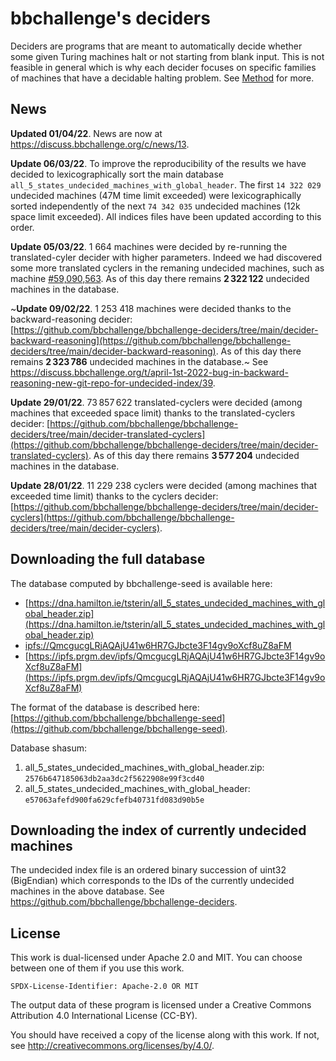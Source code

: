 # bbchallenge's deciders

Deciders are programs that are meant to automatically decide whether some given Turing machines halt or not starting from blank input. This is not feasible in general which is why each decider focuses on specific families of machines that have a decidable halting problem. See [Method](https://bbchallenge.org/method#deciders) for more.

## News

**Updated 01/04/22**. News are now at https://discuss.bbchallenge.org/c/news/13. 

**Update 06/03/22**. To improve the reproducibility of the results we have decided to lexicographically sort the main database `all_5_states_undecided_machines_with_global_header`. The first `14 322 029` undecided machines (47M time limit exceeded) were lexicographically sorted independently of the next `74 342 035` undecided machines (12k space limit exceeded). All indices files have been updated according to this order.

**Update 05/03/22**. 1 664 machines were decided by re-running the translated-cyler decider with higher parameters. Indeed we had discovered some more translated cyclers in the remaning undecided machines, such as machine [#59,090,563](https://bbchallenge.org/59090563). As of this day there remains **2 322 122** undecided machines in the database.

~**Update 09/02/22**. 1 253 418 machines were decided thanks to the backward-reasoning decider:
[https://github.com/bbchallenge/bbchallenge-deciders/tree/main/decider-backward-reasoning](https://github.com/bbchallenge/bbchallenge-deciders/tree/main/decider-backward-reasoning). As of this day there remains **2 323 786** undecided machines in the database.~ See https://discuss.bbchallenge.org/t/april-1st-2022-bug-in-backward-reasoning-new-git-repo-for-undecided-index/39.

**Update 29/01/22**. 73 857 622 translated-cyclers were decided (among machines that exceeded space limit) thanks to the translated-cyclers decider:
[https://github.com/bbchallenge/bbchallenge-deciders/tree/main/decider-translated-cyclers](https://github.com/bbchallenge/bbchallenge-deciders/tree/main/decider-translated-cyclers). As of this day there remains **3 577 204** undecided machines in the database.

**Update 28/01/22**. 11 229 238 cyclers were decided (among machines that exceeded time limit) thanks to the cyclers decider: [https://github.com/bbchallenge/bbchallenge-deciders/tree/main/decider-cyclers](https://github.com/bbchallenge/bbchallenge-deciders/tree/main/decider-cyclers).


## Downloading the full database

The database computed by bbchallenge-seed is available here:

- [https://dna.hamilton.ie/tsterin/all_5_states_undecided_machines_with_global_header.zip](https://dna.hamilton.ie/tsterin/all_5_states_undecided_machines_with_global_header.zip)
- [ipfs://QmcgucgLRjAQAjU41w6HR7GJbcte3F14gv9oXcf8uZ8aFM](ipfs://QmcgucgLRjAQAjU41w6HR7GJbcte3F14gv9oXcf8uZ8aFM)
- [https://ipfs.prgm.dev/ipfs/QmcgucgLRjAQAjU41w6HR7GJbcte3F14gv9oXcf8uZ8aFM](https://ipfs.prgm.dev/ipfs/QmcgucgLRjAQAjU41w6HR7GJbcte3F14gv9oXcf8uZ8aFM)

The format of the database is described here: [https://github.com/bbchallenge/bbchallenge-seed](https://github.com/bbchallenge/bbchallenge-seed).

Database shasum: 
  1. all_5_states_undecided_machines_with_global_header.zip: `2576b647185063db2aa3dc2f5622908e99f3cd40`
  2. all_5_states_undecided_machines_with_global_header: `e57063afefd900fa629cfefb40731fd083d90b5e`
  
## Downloading the index of currently undecided machines

The undecided index file is an ordered binary succession of uint32 (BigEndian) which corresponds to the IDs of the currently undecided machines in the above database. See https://github.com/bbchallenge/bbchallenge-deciders.

## License

This work is dual-licensed under Apache 2.0 and MIT.
You can choose between one of them if you use this work.

`SPDX-License-Identifier: Apache-2.0 OR MIT`

The output data of these program is licensed under a
Creative Commons Attribution 4.0 International License (CC-BY).

You should have received a copy of the license along with this
work. If not, see <http://creativecommons.org/licenses/by/4.0/>.